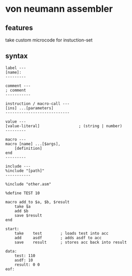 # von neumann assembler

## features
take custom microcode for instuction-set

## syntax

```
label ---
[name]:
---------

comment ---
; comment
-----------

instruction / macro-call ---
[ins] ...[parameters]
----------------------------

value ---
[value-literal]                 ; (string | number)
---------

macro ---
macro [name] ...[$args],
    [definition]
end
---------

include ---
%include "[path]"
-----------

```

```assembly
%include "other.asm"

%define TEST 10

macro add_to $a, $b, $result
    take $a
    add $b
    save $result
end

start:
    take    test        ; loads test into acc
    add     asdf        ; adds asdf to acc
    save    result      ; stores acc back into result

data:
    test: 110
    asdf: 10
    result: 0 0
eof:
```